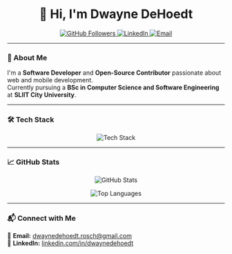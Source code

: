 <h1 align="center">👋 Hi, I'm Dwayne DeHoedt</h1>

<p align="center">
  <a href="https://github.com/rdwaynedehoedt">
    <img src="https://img.shields.io/github/followers/rdwaynedehoedt?label=Followers&style=social" alt="GitHub Followers">
  </a>
  <a href="https://www.linkedin.com/in/dwaynedehoedt/">
    <img src="https://img.shields.io/badge/-LinkedIn-blue?style=flat&logo=Linkedin&logoColor=white" alt="LinkedIn">
  </a>
  <a href="mailto:dwaynedehoedt.rosch@gmail.com">
    <img src="https://img.shields.io/badge/-Email-c14438?style=flat&logo=Gmail&logoColor=white" alt="Email">
  </a>
</p>

---

### 🚀 About Me  
I'm a **Software Developer** and **Open-Source Contributor** passionate about web and mobile development.  
Currently pursuing a **BSc in Computer Science and Software Engineering** at **SLIIT City University**.  

---

### 🛠 Tech Stack  

<p align="center">
  <img src="https://skillicons.dev/icons?i=html,css,js,react,php,mysql,kotlin,firebase,git,github,figma" alt="Tech Stack" />
</p>

---

### 📈 GitHub Stats  

<p align="center">
  <img src="https://github-readme-stats.vercel.app/api?username=rdwaynedehoedt&show_icons=true&theme=dark" alt="GitHub Stats">
</p>

<p align="center">
  <img src="https://github-readme-stats.vercel.app/api/top-langs/?username=rdwaynedehoedt&layout=compact&theme=dark" alt="Top Languages">
</p>

---

### 📬 Connect with Me  
📧 **Email:** [dwaynedehoedt.rosch@gmail.com](mailto:dwaynedehoedt.rosch@gmail.com)  
🔗 **LinkedIn:** [linkedin.com/in/dwaynedehoedt](https://www.linkedin.com/in/dwaynedehoedt/)  

